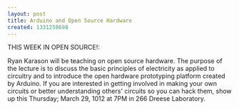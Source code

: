 ```yaml
---
layout: post
title: Arduino and Open Source Hardware
created: 1331258698
---
```

THIS WEEK IN OPEN SOURCE!:

Ryan Karason will be teaching on open source hardware. The purpose of the lecture is to discuss the basic principles of electricity as applied to circuitry and to introduce the open hardware prototyping platform created by Arduino. If you are interested in getting involved in making your own circuits or better understanding others' circuits so you can hack them, show up this Thursday; March 29, 1012 at 7PM in 266 Dreese Laboratory.

